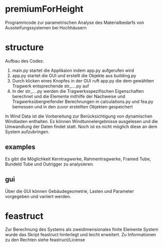 # premiumForHeight
Programmcode zur parametrischen Analyse des Materialbedarfs von Aussteifungssystemen bei Hochhäusern



# structure

Aufbau des Codes:
1. main.py startet die Applikaion indem app.py aufgerufen wird
2. app.py startet die GUI und erstellt die Objekte aus building.py
3. Durch klicken eines Knopfes in der GUI ruft app.py die dem gewählten Tragwerk entsprechende str_....py auf
4. In der str_....py werden die Tragwerksspezifischen Eigenschaften berechnet und die Elemente mithilfe der Nachweise und Tragwerksübergreifender       Berechnungen in calculations.py und fea.py bemessen und in den zuvor erstellten Objekten gespeichert

In Wind Data ist die Vorbereitung zur Berücksichtigung von dynamischen Windlasten enthalten. Es können Windtunnelergebnisse ausgelesen und die Umwandlung der Daten findet statt. Noch ist es nicht möglich diese an dem System aufzubringen.


## examples
Es gibt die Möglichkeit Kerntragwerke, Rahmentragwerke, Framed Tube, Bundeld Tube und Outrigger zu analysieren.

## gui
Über die GUI können Gebäudegeometrie, Lasten und Parameter vorgegeben und variiert werden. 

# feastruct
Zur Berechnung des Systems als zweidimensionales finite Elemente System wurde das Skript feastruct hinterlegt und leicht erweitert. 
Zu Informationen zu den Rechten siehe feastruct/License



